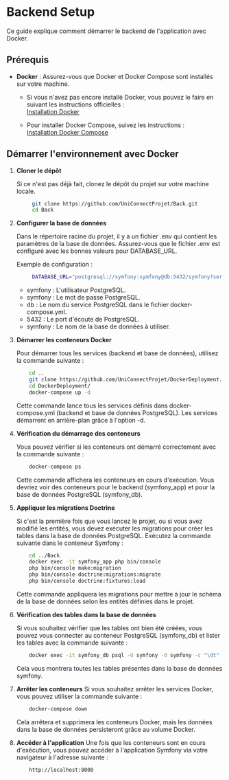 # Backend Setup

Ce guide explique comment démarrer le backend de l'application avec Docker.

## Prérequis

- **Docker** : Assurez-vous que Docker et Docker Compose sont installés sur votre machine.
  
  - Si vous n'avez pas encore installé Docker, vous pouvez le faire en suivant les instructions officielles :  
    [Installation Docker](https://docs.docker.com/get-docker/)

  - Pour installer Docker Compose, suivez les instructions :  
    [Installation Docker Compose](https://docs.docker.com/compose/install/)

## Démarrer l'environnement avec Docker

1. **Cloner le dépôt**

   Si ce n'est pas déjà fait, clonez le dépôt du projet sur votre machine locale.

   ```bash
        git clone https://github.com/UniConnectProjet/Back.git
        cd Back
   ```
2. **Configurer la base de données**

   Dans le répertoire racine du projet, il y a un fichier .env qui contient les paramètres de la base de données. Assurez-vous que le fichier .env est configuré avec les bonnes valeurs pour DATABASE_URL.

   Exemple de configuration :
   ```bash
        DATABASE_URL="postgresql://symfony:symfony@db:5432/symfony?serverVersion=15.12"
   ```
   - symfony : L'utilisateur PostgreSQL.
   - symfony : Le mot de passe PostgreSQL.
   - db : Le nom du service PostgreSQL dans le fichier docker-compose.yml.
   - 5432 : Le port d'écoute de PostgreSQL.
   - symfony : Le nom de la base de données à utiliser.

3. **Démarrer les conteneurs Docker**

    Pour démarrer tous les services (backend et base de données), utilisez la commande suivante :
    ```bash
        cd ..
        git clone https://github.com/UniConnectProjet/DockerDeployment.git
        cd DockerDeployment/
        docker-compose up -d
    ``` 
    Cette commande lance tous les services définis dans docker-compose.yml (backend et base de données PostgreSQL). Les services démarrent en arrière-plan grâce à l'option -d.

4. **Vérification du démarrage des conteneurs**

    Vous pouvez vérifier si les conteneurs ont démarré correctement avec la commande suivante :

    ```bash
        docker-compose ps
    ```
    Cette commande affichera les conteneurs en cours d'exécution. Vous devriez voir des conteneurs pour le backend (symfony_app) et pour la base de données PostgreSQL (symfony_db).

5. **Appliquer les migrations Doctrine**

    Si c'est la première fois que vous lancez le projet, ou si vous avez modifié les entités, vous devez exécuter les migrations pour créer les tables dans la base de données PostgreSQL.
    Exécutez la commande suivante dans le conteneur Symfony :

    ```bash
        cd ../Back
        docker exec -it symfony_app php bin/console
        php bin/console make:migration
        php bin/console doctrine:migrations:migrate
        php bin/console doctrine:fixtures:load
    ```
    Cette commande appliquera les migrations pour mettre à jour le schéma de la base de données selon les entités définies dans le projet.

6. **Vérification des tables dans la base de données**

    Si vous souhaitez vérifier que les tables ont bien été créées, vous pouvez vous connecter au conteneur PostgreSQL (symfony_db) et lister les tables avec la commande suivante :

    ```bash
        docker exec -it symfony_db psql -U symfony -d symfony -c "\dt"
    ```
    Cela vous montrera toutes les tables présentes dans la base de données symfony.

7. **Arrêter les conteneurs**
    Si vous souhaitez arrêter les services Docker, vous pouvez utiliser la commande suivante :

    ```bash
        docker-compose down
    ```
    Cela arrêtera et supprimera les conteneurs Docker, mais les données dans la base de données persisteront grâce au volume Docker.

8. **Accéder à l'application**
    Une fois que les conteneurs sont en cours d'exécution, vous pouvez accéder à l'application Symfony via votre navigateur à l'adresse suivante :

    ```arduino
        http://localhost:8000
    ```
